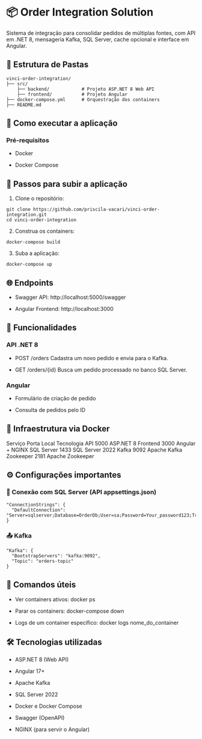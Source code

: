 # 📦 Order Integration Solution
Sistema de integração para consolidar pedidos de múltiplas fontes, com API em .NET 8, mensageria Kafka, SQL Server, cache opcional e interface em Angular.

## 📁 Estrutura de Pastas
```
vinci-order-integration/
├── src/            
    ├── backend/            # Projeto ASP.NET 8 Web API
    ├── frontend/           # Projeto Angular
├── docker-compose.yml      # Orquestração dos containers
├── README.md
```

## 🚀 Como executar a aplicação
### Pré-requisitos
- Docker

- Docker Compose

## 🔧 Passos para subir a aplicação
1. Clone o repositório:
```
git clone https://github.com/priscila-vacari/vinci-order-integration.git
cd vinci-order-integration
```

2. Construa os containers:
```
docker-compose build
```

3. Suba a aplicação:
```
docker-compose up
```

## 🌐 Endpoints
- Swagger API: http://localhost:5000/swagger

- Angular Frontend: http://localhost:3000

## 📡 Funcionalidades
### API .NET 8
- POST /orders
Cadastra um novo pedido e envia para o Kafka.

- GET /orders/{id}
Busca um pedido processado no banco SQL Server.

### Angular
- Formulário de criação de pedido

- Consulta de pedidos pelo ID

## 🧱 Infraestrutura via Docker
Serviço	        Porta Local	    Tecnologia
API	            5000	        ASP.NET 8
Frontend	    3000	        Angular + NGINX
SQL Server	    1433	        SQL Server 2022
Kafka	        9092	        Apache Kafka
Zookeeper	    2181	        Apache Zookeeper

## ⚙️ Configurações importantes
### 🔐 Conexão com SQL Server (API appsettings.json)
```
"ConnectionStrings": {
  "DefaultConnection": "Server=sqlserver;Database=OrderDb;User=sa;Password=Your_password123;TrustServerCertificate=True;"
}
```

### 📤 Kafka
```
"Kafka": {
  "BootstrapServers": "kafka:9092",
  "Topic": "orders-topic"
}
```

## 🐳 Comandos úteis
- Ver containers ativos:
docker ps

- Parar os containers:
docker-compose down

- Logs de um container específico:
docker logs nome_do_container

## 🛠️ Tecnologias utilizadas
- ASP.NET 8 (Web API)

- Angular 17+

- Apache Kafka

- SQL Server 2022

- Docker e Docker Compose

- Swagger (OpenAPI)

- NGINX (para servir o Angular)